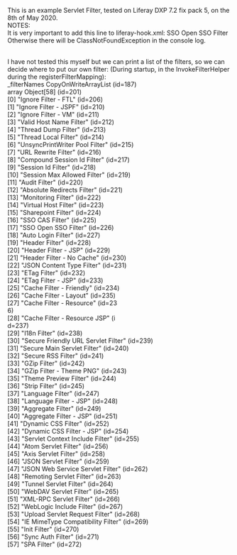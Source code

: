 
This is an example Servlet Filter, tested on Liferay DXP 7.2 fix pack 5,  on the 8th of May 2020.
<br>
NOTES:<br>
It is very important to add this line to liferay-hook.xml:
    <before-filter>SSO Open SSO Filter</before-filter>
Otherwise there will be ClassNotFoundException in the console log.

<br>
I have not tested this myself but we can print a list of the filters, so we can decide where to put our own filter:
(During startup, in the InvokeFilterHelper during the registerFilterMapping):
<br>
_filterNames CopyOnWriteArrayList<E> (id=187)<br>
    array Object[58] (id=201)<br>
[0] "Ignore Filter - FTL" (id=206)<br>
[1] "Ignore Filter - JSPF" (id=210)<br>
[2] "Ignore Filter - VM" (id=211)<br>
[3] "Valid Host Name Filter" (id=212)<br>
[4] "Thread Dump Filter" (id=213)<br>
[5] "Thread Local Filter" (id=214)<br>
[6] "UnsyncPrintWriter Pool Filter" (id=215)<br>
[7] "URL Rewrite Filter" (id=216)<br>
[8] "Compound Session Id Filter" (id=217)<br>
[9] "Session Id Filter" (id=218)<br>
[10] "Session Max Allowed Filter" (id=219)<br>
[11] "Audit Filter" (id=220)<br>
[12] "Absolute Redirects Filter" (id=221)<br>
[13] "Monitoring Filter" (id=222)<br>
[14] "Virtual Host Filter" (id=223)<br>
[15] "Sharepoint Filter" (id=224)<br>
[16] "SSO CAS Filter" (id=225)<br>
[17] "SSO Open SSO Filter" (id=226)<br>
[18] "Auto Login Filter" (id=227)<br>
[19] "Header Filter" (id=228)<br>
[20] "Header Filter - JSP" (id=229)<br>
[21] "Header Filter - No Cache" (id=230)<br>
[22] "JSON Content Type Filter" (id=231)<br>
[23] "ETag Filter" (id=232)<br>
[24] "ETag Filter - JSP" (id=233)<br>
[25] "Cache Filter - Friendly" (id=234)<br>
[26] "Cache Filter - Layout" (id=235)<br>
[27] "Cache Filter - Resource" (id=23<br>6)<br>
[28] "Cache Filter - Resource JSP" (i<br>d=237)<br>
[29] "I18n Filter" (id=238)<br>
[30] "Secure Friendly URL Servlet Filter" (id=239)<br>
[31] "Secure Main Servlet Filter" (id=240)<br>
[32] "Secure RSS Filter" (id=241)<br>
[33] "GZip Filter" (id=242)<br>
[34] "GZip Filter - Theme PNG" (id=243)<br>
[35] "Theme Preview Filter" (id=244)<br>
[36] "Strip Filter" (id=245)<br>
[37] "Language Filter" (id=247)<br>
[38] "Language Filter - JSP" (id=248)<br>
[39] "Aggregate Filter" (id=249)<br>
[40] "Aggregate Filter - JSP" (id=251)<br>
[41] "Dynamic CSS Filter" (id=252)<br>
[42] "Dynamic CSS Filter - JSP" (id=254)<br>
[43] "Servlet Context Include Filter" (id=255)<br>
[44] "Atom Servlet Filter" (id=256)<br>
[45] "Axis Servlet Filter" (id=258)<br>
[46] "JSON Servlet Filter" (id=259)<br>
[47] "JSON Web Service Servlet Filter" (id=262)<br>
[48] "Remoting Servlet Filter" (id=263)<br>
[49] "Tunnel Servlet Filter" (id=264)<br>
[50] "WebDAV Servlet Filter" (id=265)<br>
[51] "XML-RPC Servlet Filter" (id=266)<br>
[52] "WebLogic Include Filter" (id=267)<br>
[53] "Upload Servlet Request Filter" (id=268)<br>
[54] "IE MimeType Compatibility Filter" (id=269)<br>
[55] "Init Filter" (id=270)<br>
[56] "Sync Auth Filter" (id=271)<br>
[57] "SPA Filter" (id=272)<br>
